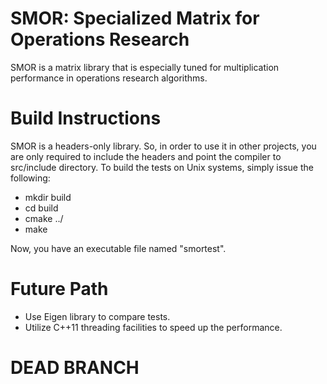 # SMOR: Specialized Matrix for Operations Research
SMOR is a matrix library that is especially tuned for multiplication performance in operations research algorithms.

# Build Instructions
SMOR is a headers-only library. So, in order to use it in other projects, you are only required to include the headers and point the compiler to src/include directory.
To build the tests on Unix systems, simply issue the following:
* mkdir build
* cd build
* cmake ../
* make

Now, you have an executable file named "smortest".

# Future Path
* Use Eigen library to compare tests.
* Utilize C++11 threading facilities to speed up the performance.

# DEAD BRANCH
